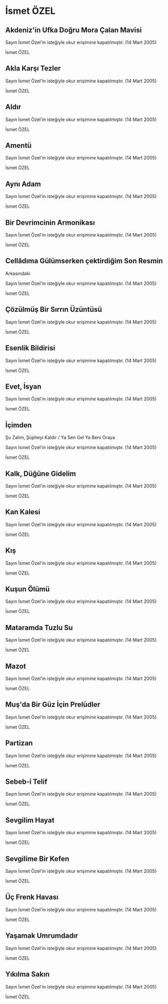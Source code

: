 # İsmet ÖZEL

## Akdeniz'in Ufka Doğru Mora Çalan Mavisi

Sayın İsmet Özel'in isteğiyle okur erişimine kapatılmıştır. (14 Mart 2005)

İsmet ÖZEL

## Akla Karşı Tezler

Sayın İsmet Özel'in isteğiyle okur erişimine kapatılmıştır. (14 Mart 2005)

İsmet ÖZEL

## Aldır

Sayın İsmet Özel'in isteğiyle okur erişimine kapatılmıştır. (14 Mart 2005)

İsmet ÖZEL

## Amentü

Sayın İsmet Özel'in isteğiyle okur erişimine kapatılmıştır. (14 Mart 2005)

İsmet ÖZEL

## Aynı Adam

Sayın İsmet Özel'in isteğiyle okur erişimine kapatılmıştır. (14 Mart 2005)

İsmet ÖZEL

##  Bir Devrimcinin Armonikası

Sayın İsmet Özel'in isteğiyle okur erişimine kapatılmıştır. (14 Mart 2005)

İsmet ÖZEL

## Cellâdıma Gülümserken çektirdiğim Son Resmin
  Arkasındaki 

Sayın İsmet Özel'in isteğiyle okur erişimine kapatılmıştır. (14 Mart 2005)

İsmet ÖZEL

## Çözülmüş Bir Sırrın Üzüntüsü

Sayın İsmet Özel'in isteğiyle okur erişimine kapatılmıştır. (14 Mart 2005)

İsmet ÖZEL

## Esenlik Bildirisi

Sayın İsmet Özel'in isteğiyle okur erişimine kapatılmıştır. (14 Mart 2005)

İsmet ÖZEL

## Evet, İsyan

Sayın İsmet Özel'in isteğiyle okur erişimine kapatılmıştır. (14 Mart 2005)

İsmet ÖZEL

##  İçimden
  Şu Zalim, Şüpheyi Kaldır / Ya Sen Gel Ya Beni Oraya 

Sayın İsmet Özel'in isteğiyle okur erişimine kapatılmıştır. (14 Mart 2005)

İsmet ÖZEL

## Kalk, Düğüne Gidelim

Sayın İsmet Özel'in isteğiyle okur erişimine kapatılmıştır. (14 Mart 2005)

İsmet ÖZEL

## Kan Kalesi

Sayın İsmet Özel'in isteğiyle okur erişimine kapatılmıştır. (14 Mart 2005)

İsmet ÖZEL

## Kış

Sayın İsmet Özel'in isteğiyle okur erişimine kapatılmıştır. (14 Mart 2005)

İsmet ÖZEL

## Kuşun Ölümü

Sayın İsmet Özel'in isteğiyle okur erişimine kapatılmıştır. (14 Mart 2005)

İsmet ÖZEL

## Mataramda Tuzlu Su

Sayın İsmet Özel'in isteğiyle okur erişimine kapatılmıştır. (14 Mart 2005)

İsmet ÖZEL

## Mazot

Sayın İsmet Özel'in isteğiyle okur erişimine kapatılmıştır. (14 Mart 2005)

İsmet ÖZEL

## Muş'da Bir Güz İçin Prelüdler

Sayın İsmet Özel'in isteğiyle okur erişimine kapatılmıştır. (14 Mart 2005)

İsmet ÖZEL

## Partizan

Sayın İsmet Özel'in isteğiyle okur erişimine kapatılmıştır. (14 Mart 2005)

İsmet ÖZEL

## Sebeb-i Telif

Sayın İsmet Özel'in isteğiyle okur erişimine kapatılmıştır. (14 Mart 2005)

İsmet ÖZEL

## Sevgilim Hayat

Sayın İsmet Özel'in isteğiyle okur erişimine kapatılmıştır. (14 Mart 2005)

İsmet ÖZEL

## Sevgilime Bir Kefen

Sayın İsmet Özel'in isteğiyle okur erişimine kapatılmıştır. (14 Mart 2005)

İsmet ÖZEL

## Üç Frenk Havası

Sayın İsmet Özel'in isteğiyle okur erişimine kapatılmıştır. (14 Mart 2005)

İsmet ÖZEL

## Yaşamak Umrumdadır

Sayın İsmet Özel'in isteğiyle okur erişimine kapatılmıştır. (14 Mart 2005)

İsmet ÖZEL

## Yıkılma Sakın

Sayın İsmet Özel'in isteğiyle okur erişimine kapatılmıştır. 
(14 Mart 2005)

İsmet ÖZEL